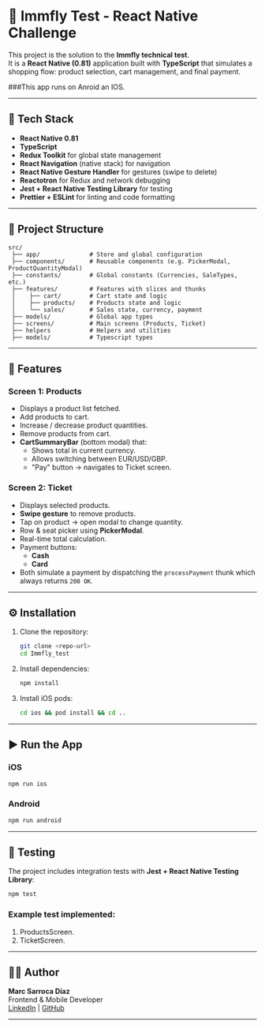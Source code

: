 # 🛒 Immfly Test - React Native Challenge

This project is the solution to the **Immfly technical test**.  
It is a **React Native (0.81)** application built with **TypeScript** that simulates a shopping flow: product selection, cart management, and final payment.


###This app runs on Anroid an IOS. 

---

## 🚀 Tech Stack

- **React Native 0.81**
- **TypeScript**
- **Redux Toolkit** for global state management
- **React Navigation** (native stack) for navigation
- **React Native Gesture Handler** for gestures (swipe to delete)
- **Reactotron** for Redux and network debugging
- **Jest + React Native Testing Library** for testing
- **Prettier + ESLint** for linting and code formatting

---

## 📂 Project Structure

```
src/
 ├── app/              # Store and global configuration
 ├── components/       # Reusable components (e.g. PickerModal, ProductQuantityModal)
 ├── constants/        # Global constants (Currencies, SaleTypes, etc.)
 ├── features/         # Features with slices and thunks
 │    ├── cart/        # Cart state and logic
 │    ├── products/    # Products state and logic
 │    └── sales/       # Sales state, currency, payment
 ├── models/           # Global app types
 ├── screens/          # Main screens (Products, Ticket)
 ├── helpers           # Helpers and utilities
 ├── models/           # Typescript types
```

---

## 📱 Features

### Screen 1: Products
- Displays a product list fetched.
- Add products to cart.
- Increase / decrease product quantities.
- Remove products from cart.
- **CartSummaryBar** (bottom modal) that:
  - Shows total in current currency.
  - Allows switching between EUR/USD/GBP.
  - "Pay" button → navigates to Ticket screen.

### Screen 2: Ticket
- Displays selected products.
- **Swipe gesture** to remove products.
- Tap on product → open modal to change quantity.
- Row & seat picker using **PickerModal**.
- Real-time total calculation.
- Payment buttons:
  - **Cash**
  - **Card**
- Both simulate a payment by dispatching the `processPayment` thunk which always returns `200 OK`.

---

## ⚙️ Installation

1. Clone the repository:
   ```bash
   git clone <repo-url>
   cd Immfly_test
   ```

2. Install dependencies:
   ```bash
   npm install
   ```

3. Install iOS pods:
   ```bash
   cd ios && pod install && cd ..
   ```

---

## ▶️ Run the App

### iOS
```bash
npm run ios
```

### Android
```bash
npm run android
```

---

## 🧪 Testing

The project includes integration tests with **Jest + React Native Testing Library**:

```bash
npm test
```

### Example test implemented:
  1. ProductsScreen.
  2. TicketScreen.

---

## 👨‍💻 Author

**Marc Sarroca Díaz**  
Frontend & Mobile Developer  
[LinkedIn](https://www.linkedin.com/in/marcsarroca-diaz/) | [GitHub](https://github.com/)

---
